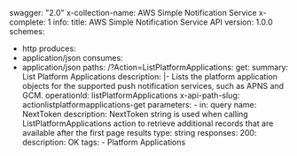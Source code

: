 swagger: "2.0"
x-collection-name: AWS Simple Notification Service
x-complete: 1
info:
  title: AWS Simple Notification Service API
  version: 1.0.0
schemes:
- http
produces:
- application/json
consumes:
- application/json
paths:
  /?Action=ListPlatformApplications:
    get:
      summary: List Platform Applications
      description: |-
        Lists the platform application objects for the supported push notification services, such as
              APNS and GCM.
      operationId: listPlatformApplications
      x-api-path-slug: actionlistplatformapplications-get
      parameters:
      - in: query
        name: NextToken
        description: NextToken string is used when calling ListPlatformApplications
          action to retrieve additional records that are available after the first
          page results
        type: string
      responses:
        200:
          description: OK
      tags:
      - Platform Applications